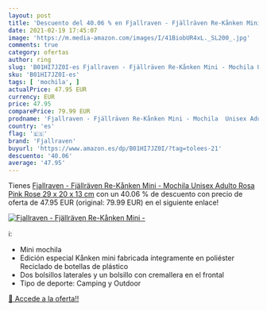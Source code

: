 ```yaml
---
layout: post
title: 'Descuento del 40.06 % en Fjallraven - Fjällräven Re-Kånken Mini -'
date: 2021-02-19 17:45:07
image: 'https://m.media-amazon.com/images/I/41BiobUR4xL._SL200_.jpg'
comments: true
category: ofertas
author: ring
slug: 'B01HI7JZ0I-es Fjallraven - Fjällräven Re-Kånken Mini - Mochila Unisex...'
sku: 'B01HI7JZ0I-es'
tags: [ 'mochila', ]
actualPrice: 47.95 EUR
currency: EUR
price: 47.95
comparePrice: 79.99 EUR
prodname: 'Fjallraven - Fjällräven Re-Kånken Mini - Mochila  Unisex Adulto  Rosa  Pink Rose   29 x 20 x 13 cm'
country: 'es'
flag: '🇪🇸'
brand: 'Fjallraven'
buyurl: 'https://www.amazon.es/dp/B01HI7JZ0I/?tag=tolees-21'
descuento: '40.06'
average: '47.95'
---
```


Tienes [Fjallraven - Fjällräven Re-Kånken Mini - Mochila  Unisex Adulto  Rosa  Pink Rose   29 x 20 x 13 cm](https://www.amazon.es/dp/B01HI7JZ0I/?tag=tolees-21) con un 40.06 % de descuento con precio de oferta de 47.95 EUR (original: 79.99 EUR) en el siguiente enlace!

[![Fjallraven - Fjällräven Re-Kånken Mini -](https://m.media-amazon.com/images/I/41BiobUR4xL._SL200_.jpg)](https://www.amazon.es/dp/B01HI7JZ0I/?tag=tolees-21)

ℹ️:

- Mini mochila
- Edición especial Kånken mini fabricada íntegramente en poliéster Reciclado de botellas de plástico
- Dos bolsillos laterales y un bolsillo con cremallera en el frontal
- Tipo de deporte: Camping y Outdoor

[🛒 Accede a la oferta!!](https://www.amazon.es/dp/B01HI7JZ0I/?tag=tolees-21)
